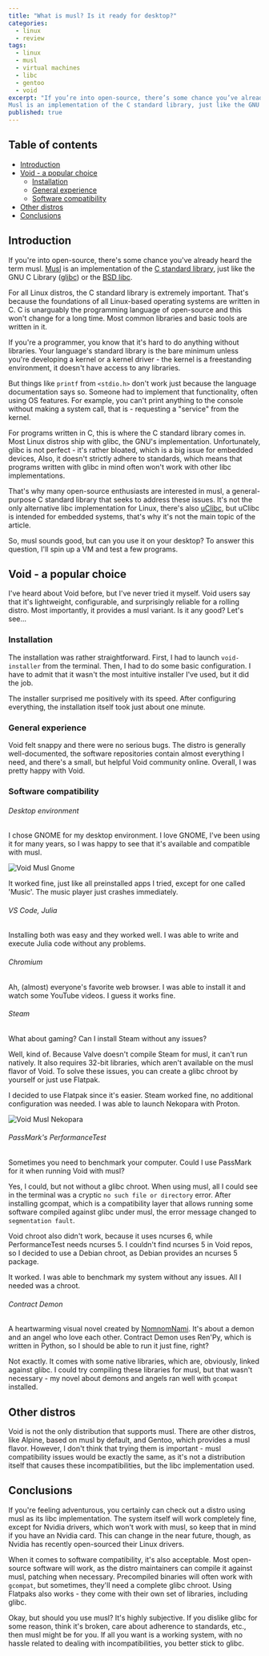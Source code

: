 ```yaml
---
title: "What is musl? Is it ready for desktop?"
categories:
  - linux
  - review
tags:
  - linux
  - musl
  - virtual machines
  - libc
  - gentoo
  - void
excerpt: "If you’re into open-source, there’s some chance you’ve already heard the term musl.
Musl is an implementation of the C standard library, just like the GNU C Library (glibc) or the BSD libc."
published: true
---
```


## Table of contents
- [Introduction](#introduction)
- [Void - a popular choice](#void---a-popular-choice)
  * [Installation](#installation)
  * [General experience](#general-experience)
  * [Software compatibility](#software-compatibility)
- [Other distros](#other-distros)
- [Conclusions](#conclusions)

## Introduction

If you're into open-source, there's some chance you've already heard the term musl.
[Musl](https://en.wikipedia.org/wiki/Musl) is an implementation of the
[C standard library](https://en.wikipedia.org/wiki/C_standard_library), just like the
GNU C Library ([glibc](https://en.wikipedia.org/wiki/Glibc)) or the [BSD libc](https://en.wikipedia.org/wiki/C_standard_library#BSD_libc).

For all Linux distros, the C standard library is extremely important. That's because
the foundations of all Linux-based operating systems are written in C. C is unarguably the
programming language of open-source and this won't change for a long time. Most common libraries
and basic tools are written in it.

If you're a programmer, you know that it's hard to do anything without libraries.
Your language's standard library is the bare minimum unless you're developing a kernel
or a kernel driver - the kernel is a freestanding environment, it doesn't have access
to any libraries.

But things like `printf` from `<stdio.h>` don't work just because the language documentation says so.
Someone had to implement that functionality, often using OS features. For example,
you can't print anything to the console without making a system call,
that is - requesting a "service" from the kernel.

For programs written in C, this is where the C standard library comes in.
Most Linux distros ship with glibc, the GNU's implementation. Unfortunately,
glibc is not perfect - it's rather bloated, which is a big issue for embedded devices,
Also, it doesn't strictly adhere to standards, which means that programs written with
glibc in mind often won't work with other libc implementations.

That's why many open-source enthusiasts are interested in musl,
a general-purpose C standard library that seeks to address these issues.
It's not the only alternative libc implementation for Linux,
there's also [uClibc](https://en.wikipedia.org/wiki/UClibc),
but uClibc is intended for embedded systems, that's why it's not the main
topic of the article.

So, musl sounds good, but can you use it on your desktop?
To answer this question, I'll spin up a VM and test
a few programs.

## Void - a popular choice

I've heard about Void before, but I've never tried it myself.
Void users say that it's lightweight, configurable, and surprisingly
reliable for a rolling distro. Most importantly, it provides a musl
variant. Is it any good? Let's see…

### Installation

The installation was rather straightforward. First, I had to
launch `void-installer` from the terminal. Then,
I had to do some basic configuration. I have to admit that
it wasn't the most intuitive installer I've used, but it did the job.

The installer surprised me positively with its speed.
After configuring everything, the installation itself
took just about one minute.

### General experience

Void felt snappy and there were no serious bugs.
The distro is generally well-documented, the software
repositories contain almost everything I need, and there's
a small, but helpful Void community online. Overall,
I was pretty happy with Void.

### Software compatibility

###### Desktop environment

I chose GNOME for my desktop environment. I love
GNOME, I've been using it for many years, so I was
happy to see that it's available and compatible with musl.

![Void Musl Gnome](/assets/images/misc/void-musl-gnome.webp)

It worked fine, just like all preinstalled apps I tried,
except for one called 'Music'. The music player just crashes
immediately.

###### VS Code, Julia

Installing both was easy and they worked well.
I was able to write and execute Julia code
without any problems.

###### Chromium

Ah, (almost) everyone's favorite web browser.
I was able to install it and watch some YouTube videos.
I guess it works fine.

###### Steam

What about gaming? Can I install Steam without any issues?

Well, kind of. Because Valve doesn't compile Steam for musl,
it can't run natively. It also requires 32-bit libraries, which
aren't available on the musl flavor of Void. To solve these issues,
you can create a glibc chroot by yourself or just use Flatpak.

I decided to use Flatpak since it's easier. Steam worked fine,
no additional configuration was needed. I was able to launch
Nekopara with Proton.

![Void Musl Nekopara](/assets/images/misc/void-musl-nekopara.webp)

###### PassMark's PerformanceTest

Sometimes you need to benchmark your computer.
Could I use PassMark for it when running Void with musl?

Yes, I could, but not without a glibc chroot. When using musl,
all I could see in the terminal was a cryptic
`no such file or directory` error. After installing
gcompat, which is a compatibility layer that allows running some
software compiled against glibc under musl, the error message
changed to `segmentation fault`.

Void chroot also didn't work, because it uses ncurses 6,
while PerformanceTest needs ncurses 5. I couldn't find
ncurses 5 in Void repos, so I decided to use
a Debian chroot, as Debian provides an ncurses 5 package.

It worked. I was able to benchmark my system without
any issues. All I needed was a chroot.

###### Contract Demon

A heartwarming visual novel created by [NomnomNami](https://nomnomnami.itch.io/contract-demon).
It's about a demon and an angel who love each other. Contract Demon
uses Ren'Py, which is written in Python, so I should be able to run
it just fine, right?

Not exactly. It comes with some native libraries, which are, obviously,
linked against glibc. I could try compiling these libraries for musl,
but that wasn't necessary - my novel about demons and angels ran
well with `gcompat` installed.

## Other distros

Void is not the only distribution that supports
musl. There are other distros, like Alpine, based on
musl by default, and Gentoo, which provides a musl
flavor. However, I don't think that trying them
is important - musl compatibility issues would
be exactly the same, as it's not a distribution itself
that causes these incompatibilities, but the libc
implementation used.

## Conclusions

If you're feeling adventurous, you certainly can check
out a distro using musl as its libc implementation.
The system itself will work completely fine, except for
Nvidia drivers, which won't work with musl, so keep that
in mind if you have an Nvidia card. This can change in
the near future, though, as Nvidia has recently open-sourced
their Linux drivers.

When it comes to software compatibility, it's also acceptable.
Most open-source software will work, as the distro maintainers
can compile it against musl, patching when necessary. Precompiled
binaries will often work with `gcompat`, but sometimes, they'll need
a complete glibc chroot. Using Flatpaks also works - they come with
their own set of libraries, including glibc.

Okay, but should you use musl? It's highly subjective.
If you dislike glibc for some reason, think it's broken, care about adherence
to standards, etc., then musl might be for you. If all you want is a working
system, with no hassle related to dealing with incompatibilities, you better
stick to glibc.
